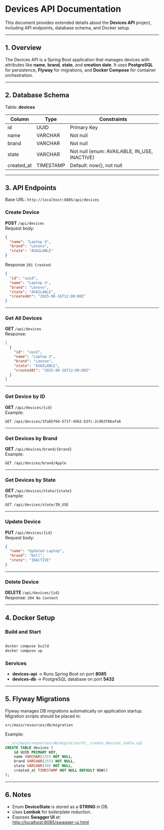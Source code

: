# Devices API Documentation

This document provides extended details about the **Devices API** project, including API endpoints, database schema, and Docker setup.

---

## 1. Overview

The Devices API is a Spring Boot application that manages devices with attributes like **name**, **brand**, **state**, and **creation date**.
It uses **PostgreSQL** for persistence, **Flyway** for migrations, and **Docker Compose** for container orchestration.

---

## 2. Database Schema

Table: **devices**

| Column       | Type      | Constraints                   |
|--------------|----------|-------------------------------|
| id           | UUID      | Primary Key                   |
| name         | VARCHAR   | Not null                      |
| brand        | VARCHAR   | Not null                      |
| state        | VARCHAR   | Not null (enum: AVAILABLE, IN_USE, INACTIVE) |
| created_at   | TIMESTAMP | Default: now(), not null      |

---

## 3. API Endpoints

Base URL: `http://localhost:8085/api/devices`

### Create Device
**POST** `/api/devices`  
Request body:
```json
{
  "name": "Laptop X",
  "brand": "Lenovo",
  "state": "AVAILABLE"
}
```
Response `201 Created`:
```json
{
  "id": "uuid",
  "name": "Laptop X",
  "brand": "Lenovo",
  "state": "AVAILABLE",
  "createdAt": "2025-08-16T12:00:00Z"
}
```

---

### Get All Devices
**GET** `/api/devices`  
Response:
```json
[
  {
    "id": "uuid",
    "name": "Laptop X",
    "brand": "Lenovo",
    "state": "AVAILABLE",
    "createdAt": "2025-08-16T12:00:00Z"
  }
]
```

---

### Get Device by ID
**GET** `/api/devices/{id}`  
Example:
```
GET /api/devices/3fa85f64-5717-4562-b3fc-2c963f66afa6
```

---

### Get Devices by Brand
**GET** `/api/devices/brand/{brand}`  
Example:
```
GET /api/devices/brand/Apple
```

---

### Get Devices by State
**GET** `/api/devices/state/{state}`  
Example:
```
GET /api/devices/state/IN_USE
```

---

### Update Device
**PUT** `/api/devices/{id}`  
Request body:
```json
{
  "name": "Updated Laptop",
  "brand": "Dell",
  "state": "INACTIVE"
}
```

---

### Delete Device
**DELETE** `/api/devices/{id}`  
Response: `204 No Content`

---

## 4. Docker Setup

### Build and Start
```sh

docker compose build
docker compose up 

```

### Services
- **devices-api** → Runs Spring Boot on port **8085**
- **devices-db** → PostgreSQL database on port **5432**

---

## 5. Flyway Migrations

Flyway manages DB migrations automatically on application startup.  
Migration scripts should be placed in:
```
src/main/resources/db/migration
```

Example:
```sql
-- src/main/resources/db/migration/V1__create_devices_table.sql
CREATE TABLE devices (
    id UUID PRIMARY KEY,
    name VARCHAR(255) NOT NULL,
    brand VARCHAR(255) NOT NULL,
    state VARCHAR(50) NOT NULL,
    created_at TIMESTAMP NOT NULL DEFAULT NOW()
);
```

---

## 6. Notes
- Enum **DeviceState** is stored as a **STRING** in DB.
- Uses **Lombok** for boilerplate reduction.
- Exposes **Swagger UI** at:  
  [http://localhost:8085/swagger-ui.html](http://localhost:8085/swagger-ui.html)

